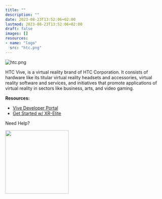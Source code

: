 ```yaml
---
title: ""
description: ""
date: 2023-08-23T13:52:06+02:00
lastmod: 2023-08-23T13:52:06+02:00
draft: false
images: []
resources:
- name: "logo"
  src: "htc.png"
---
```


![htc.png](logo)

HTC Vive, is a virtual reality brand of HTC Corporation. It consists of hardware like its titular virtual reality headsets and accessories, virtual reality software and services, and initiatives that promote applications of virtual reality in sectors like business, arts, and video gaming.

**Resources:**

- [Vive Developer Portal](https://developer.vive.com/eu/)
- [Get Started w/ XR-Elite](https://developer.vive.com/resources/getting-started-with-xr-elite/)

Need Help?

<a href="https://discord.gg/cJzJJ3m6"><img src="https://assets-global.website-files.com/6257adef93867e50d84d30e2/636e0b5061df290f5892d944_full_logo_black_RGB.svg" width="200"></a>
